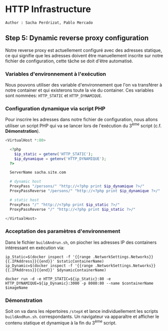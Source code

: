 # HTTP Infrastructure

```
Author : Sacha Perdrizat, Pablo Mercado
```

## Step 5: Dynamic reverse proxy configuration

Notre reverse proxy est actuellement configuré avec des adresses statique, ce qui signifie que les adresses doivent être manuellement inscrite sur notre fichier de configuration, cette tâche se doit d'être automatisé.

### Variables d'environnement à l'exécution
Nous pouvons utiliser des variable d'environnement que l'on va transférer à notre container et qui existerons toute la vie du container. Ces variables sont nommées: ```HTTP_STATIC``` et ```HTTP_DYNAMIQUE```.

### Configuration dynamique via script PHP

Pour inscrire les adresses dans notre fichier de configuration, nous allons utiliser un script PHP qui va se lancer lors de l'exécution du 3<sup>ème</sup> script (c.f. **Démonstration**).

```php
<VirtualHost *:80> 

  <?php
    $ip_static = getenv('HTTP_STATIC');
    $ip_dynamique = getenv('HTTP_DYNAMIQUE');
  ?>

  ServerName sacha.site.com

  # dynamic host
  ProxyPass "/persons/" "http://<?php print $ip_dynamique ?>/"
  ProxyPassReverse "/persons/" "http://<?php print $ip_dynamique ?>/"

  # static host
  ProxyPass "/" "http://<?php print $ip_static ?>/"
  ProxyPassReverse "/" "http://<?php print $ip_static ?>/"

</VirtualHost>
```

### Acceptation des paramètres d'environnement

Dans le fichier ```buildAndrun.sh```, on piocher les adresses IP des containers intéressant en exécution via:

```shell
ip_Static=$(docker inspect -f '{{range .NetworkSettings.Networks}}{{.IPAddress}}{{end}}' $staticContainerName)
ip_Dynamic=$(docker inspect -f '{{range .NetworkSettings.Networks}}{{.IPAddress}}{{end}}' $dynamicContainerName)

docker run -d -e HTTP_STATIC=${ip_Static}:80 -e HTTP_DYNAMIQUE=${ip_Dynamic}:3000 -p 8080:80 --name $containerName $imageName
```

### Démonstration

Soit on va dans les répertoires ```/stepX``` et lance individuellement les scripts ```buildAndRun.sh```. correspondants. Un navigateur va apparaître et afficher le contenu statique et dynamique à la fin du 3<sup>ème</sup> script. 


